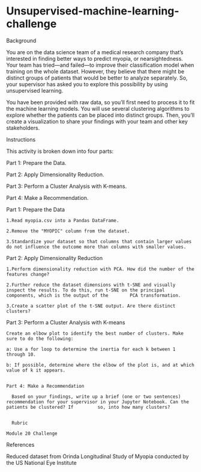 # Unsupervised-machine-learning-challenge

Background


You are on the data science team of a medical research company that’s interested in finding better ways to predict myopia, or nearsightedness. Your team has tried—and failed—to improve their classification model when training on the whole dataset. However, they believe that there might be distinct groups of patients that would be better to analyze separately. So, your supervisor has asked you to explore this possibility by using unsupervised learning.

You have been provided with raw data, so you’ll first need to process it to fit the machine learning models. You will use several clustering algorithms to explore whether the patients can be placed into distinct groups. Then, you’ll create a visualization to share your findings with your team and other key stakeholders.


Instructions


This activity is broken down into four parts:

Part 1: Prepare the Data.

Part 2: Apply Dimensionality Reduction.

Part 3: Perform a Cluster Analysis with K-means.

Part 4: Make a Recommendation.

Part 1: Prepare the Data
  

    1.Read myopia.csv into a Pandas DataFrame.

    2.Remove the "MYOPIC" column from the dataset.

    3.Standardize your dataset so that columns that contain larger values do not influence the outcome more than columns with smaller values.
 
 Part 2: Apply Dimensionality Reduction
  
    1.Perform dimensionality reduction with PCA. How did the number of the features change? 
    
    2.Further reduce the dataset dimensions with t-SNE and visually inspect the results. To do this, run t-SNE on the principal components, which is the output of the        PCA transformation.
    
    3.Create a scatter plot of the t-SNE output. Are there distinct clusters?
    
    
   Part 3: Perform a Cluster Analysis with K-means
   
    Create an elbow plot to identify the best number of clusters. Make sure to do the following:
    
    a: Use a for loop to determine the inertia for each k between 1 through 10.
    
    b: If possible, determine where the elbow of the plot is, and at which value of k it appears.
    
    
    Part 4: Make a Recommendation
    
      Based on your findings, write up a brief (one or two sentences) recommendation for your supervisor in your Jupyter Notebook. Can the patients be clustered? If         so, into how many clusters?
      
      
      Rubric
    
    Module 20 Challenge
    
      
   References
   
   Reduced dataset from Orinda Longitudinal Study of Myopia conducted by the US National Eye Institute
   
  
    
  
